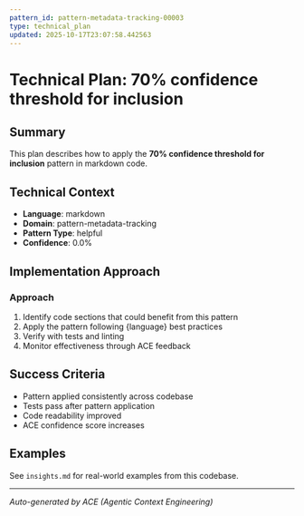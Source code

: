 ```yaml
---
pattern_id: pattern-metadata-tracking-00003
type: technical_plan
updated: 2025-10-17T23:07:58.442563
---
```

# Technical Plan: 70% confidence threshold for inclusion

## Summary

This plan describes how to apply the **70% confidence threshold for inclusion** pattern in markdown code.

## Technical Context

- **Language**: markdown
- **Domain**: pattern-metadata-tracking
- **Pattern Type**: helpful
- **Confidence**: 0.0%

## Implementation Approach

### Approach

1. Identify code sections that could benefit from this pattern
2. Apply the pattern following {language} best practices
3. Verify with tests and linting
4. Monitor effectiveness through ACE feedback

## Success Criteria

- Pattern applied consistently across codebase
- Tests pass after pattern application
- Code readability improved
- ACE confidence score increases

## Examples

See `insights.md` for real-world examples from this codebase.

---

*Auto-generated by ACE (Agentic Context Engineering)*
